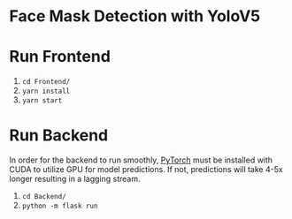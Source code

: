 # Face Mask Detection with YoloV5

# Run Frontend
1. `cd Frontend/`
2. `yarn install`
3. `yarn start`

# Run Backend
In order for the backend to run smoothly, [PyTorch](https://pytorch.org/get-started/locally/) must be installed with CUDA to utilize GPU for model predictions. If not, predictions will take 4-5x longer resulting in a lagging stream.
1. `cd Backend/`
2. `python -m flask run`

